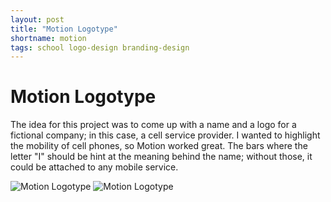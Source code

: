 ```yaml
---
layout: post
title: "Motion Logotype"
shortname: motion
tags: school logo-design branding-design
---
```


# Motion Logotype

The idea for this project was to come up with a name and a logo for a fictional company; in this case, a cell service provider. I wanted to highlight the mobility of cell phones, so Motion worked great. The bars where the letter "I" should be hint at the meaning behind the name; without those, it could be attached to any mobile service.

![Motion Logotype](/assets/img/portfolio/motion/motion_1.jpg)
![Motion Logotype](/assets/img/portfolio/motion/motion_anim.gif)